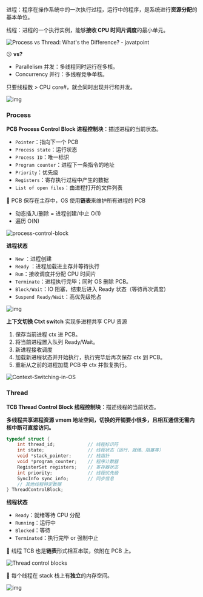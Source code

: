 进程：程序在操作系统中的一次执行过程，运行中的程序，是系统进行**资源分配**的基本单位。

线程：进程的一个执行实例，能够**接收 CPU 时间片调度**的最小单元。

![Process vs Thread: What's the Difference? - javatpoint](https://static.javatpoint.com/difference/images/process-vs-thread3.png)

:confused: **vs?**

- Parallelism 并发：多线程同时运行在多核。
- Concurrency 并行：多线程竞争单核。

只要线程数 > CPU core#，就会同时出现并行和并发。

![img](https://substackcdn.com/image/fetch/w_1456,c_limit,f_auto,q_auto:good,fl_progressive:steep/https%3A%2F%2Fsubstack-post-media.s3.amazonaws.com%2Fpublic%2Fimages%2F20fe44e5-5085-418c-b039-b72ad863a9a2_1200x1000.png)

### Process

**PCB Process Control Block 进程控制块**：描述进程的当前状态。

- `Pointer`：指向下一个 PCB
- `Process state`：运行状态
- `Process ID`：唯一标识
- `Program counter`：进程下一条指令的地址
- `Priority`：优先级
- `Registers`：寄存执行过程中产生的数据
- `List of open files`：由进程打开的文件列表

:bookmark_tabs: PCB 保存在主存中，OS 使用**链表**来维护所有进程的 PCB

- 动态插入/删除 = 进程创建/中止 O(1)
- 遍历 O(N)

![process-control-block](https://cdn1.byjus.com/wp-content/uploads/2022/06/process-control-block.png)

**进程状态**

- `New` ：进程创建
- `Ready` ：进程加载进主存并等待执行
- `Run`：接收调度并分配 CPU 时间片
- `Terminate`：进程执行完毕；同时 OS 删除 PCB。
- `Block/Wait`：IO 阻塞，结束后进入 Ready 状态（等待再次调度）
- `Suspend Ready/Wait`：高优先级抢占

![img](https://cdn1.byjus.com/wp-content/uploads/2022/08/word-image-15.png)

**上下文切换 Ctxt switch** 实现多进程共享 CPU 资源

1. 保存当前进程 ctx 进 PCB。
2. 将当前进程置入队列 Ready/Wait。
3. 新进程接收调度
4. 加载新进程状态并开始执行，执行完毕后再次保存 ctx 到 PCB。
5. 重新从之前的进程加载 PCB 中 ctx 并恢复执行。

![Context-Switching-in-OS](https://cdn1.byjus.com/wp-content/uploads/2022/08/context-switching-in-os.png)

### Thread

**TCB Thread Control Block 线程控制块**：描述线程的当前状态。

**多线程共享进程资源 vmem 地址空间，切换的开销要小很多，且相互通信无需内核中断可直接访问。**

```c
typedef struct {
    int thread_id;            // 线程标识符
    int state;                // 线程状态（运行、就绪、阻塞等）
    void *stack_pointer;      // 栈指针
    void *program_counter;    // 程序计数器
    RegisterSet registers;    // 寄存器状态
    int priority;             // 线程优先级
    SyncInfo sync_info;       // 同步信息
    // 其他线程特定数据
} ThreadControlBlock;
```

**线程状态**

- `Ready`：就绪等待 CPU 分配
- `Running`：运行中
- `Blocked`：等待
- `Terminated`：执行完毕 or 强制中止

:bookmark_tabs: 线程 TCB 也是**链表**形式相互串联，依附在 PCB 上。

![Thread control blocks](https://people.cs.rutgers.edu/~pxk/416/notes/images/05-tcb.png)

:bookmark_tabs: 每个线程在 stack 栈上有**独立**的内存空间。

![img](https://velog.velcdn.com/images%2Fxogh20321%2Fpost%2Fe140c821-eb3b-4924-8ef3-863bfc53b45f%2FUntitled.png)